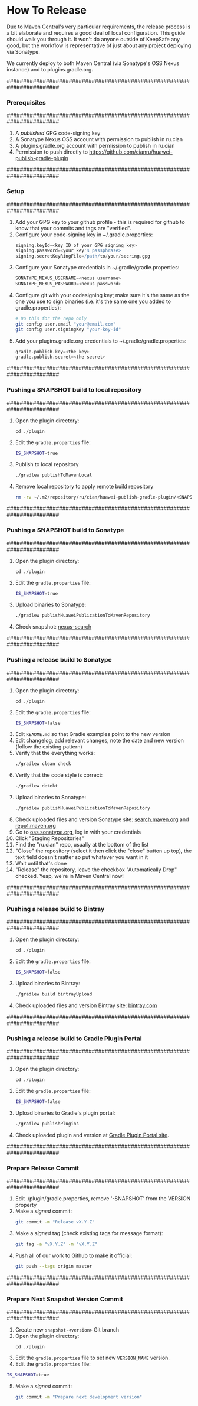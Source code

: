 How To Release
==============

Due to Maven Central's very particular requirements, the release process is a bit
elaborate and requires a good deal of local configuration.  This guide should walk
you through it.  It won't do anyone outside of KeepSafe any good, but the workflow
is representative of just about any project deploying via Sonatype.

We currently deploy to both Maven Central (via Sonatype's OSS Nexus instance) and to
plugins.gradle.org.

########################################################################
### Prerequisites
########################################################################

1. A *published* GPG code-signing key
1. A Sonatype Nexus OSS account with permission to publish in ru.cian
1. A plugins.gradle.org account with permission to publish in ru.cian
1. Permission to push directly to https://github.com/cianru/huawei-publish-gradle-plugin

########################################################################
### Setup
########################################################################

1. Add your GPG key to your github profile - this is required
   for github to know that your commits and tags are "verified".
1. Configure your code-signing key in ~/.gradle.properties:
   ```gradle
   signing.keyId=<key ID of your GPG signing key>
   signing.password=<your key's passphrase>
   signing.secretKeyRingFile=/path/to/your/secring.gpg
   ```
1. Configure your Sonatype credentials in ~/.gradle/gradle.properties:
   ```gradle
   SONATYPE_NEXUS_USERNAME=<nexus username>
   SONATYPE_NEXUS_PASSWORD=<nexus password>
   ```
1. Configure git with your codesigning key; make sure it's the same as the one
   you use to sign binaries (i.e. it's the same one you added to gradle.properties):
   ```bash
   # Do this for the repo only
   git config user.email "your@email.com"
   git config user.signingKey "your-key-id"
   ```
1. Add your plugins.gradle.org credentials to ~/.gradle/gradle.properties:
   ```gradle
   gradle.publish.key=<the key>
   gradle.publish.secret=<the secret>
   ```

########################################################################
### Pushing a SNAPSHOT build to local repository
########################################################################

1. Open the plugin directory:
    ```
    cd ./plugin
    ```
2. Edit the `gradle.properties` file:
   ```bash
   IS_SNAPSHOT=true
   ```
3. Publish to local repository
   ```bash
   ./gradlew publishToMavenLocal
   ```
4. Remove local repository to apply remote build repository
   ```bash
   rm -rv ~/.m2/repository/ru/cian/huawei-publish-gradle-plugin/<SNAPSHOT_VERSION>
   ```

########################################################################
### Pushing a SNAPSHOT build to Sonatype
########################################################################
1. Open the plugin directory:
    ```
    cd ./plugin
    ```
2. Edit the `gradle.properties` file:
   ```bash
   IS_SNAPSHOT=true
   ```
3. Upload binaries to Sonatype:
   ```bash
   ./gradlew publishHuaweiPublicationToMavenRepository
   ```
4. Check snapshot: [nexus-search](https://oss.sonatype.org/#nexus-search;quick~ru.cian)

########################################################################
### Pushing a release build to Sonatype
########################################################################
1. Open the plugin directory:
    ```
    cd ./plugin
    ```
1. Edit the `gradle.properties` file:
   ```bash
   IS_SNAPSHOT=false
   ```
1. Edit `README.md` so that Gradle examples point to the new version
1. Edit changelog, add relevant changes, note the date and new version (follow the existing pattern)
1. Verify that the everything works:
   ```bash
   ./gradlew clean check
   ```
1. Verify that the code style is correct:
   ```bash
   ./gradlew detekt
   ```
1. Upload binaries to Sonatype:
   ```bash
   ./gradlew publishHuaweiPublicationToMavenRepository
   ```
1. Check uploaded files and version Sonatype site: [search.maven.org](https://search.maven.org/search?q=ru.cian) 
   and [repo1.maven.org](https://repo1.maven.org/maven2/ru/cian/huawei-publish-gradle-plugin/)   
1. Go to [oss.sonatype.org](https://oss.sonatype.org), log in with your credentials
1. Click "Staging Repositories"
1. Find the "ru.cian" repo, usually at the bottom of the list
1. "Close" the repository (select it then click the "close" button up top), the text field doesn't matter so put whatever you want in it
1. Wait until that's done
1. "Release" the repository, leave the checkbox "Automatically Drop" checked. Yeap, we're in Maven Central now!

########################################################################
### Pushing a release build to Bintray
########################################################################
1. Open the plugin directory:
    ```
    cd ./plugin
    ```
1. Edit the `gradle.properties` file:
   ```bash
   IS_SNAPSHOT=false
   ```
1. Upload binaries to Bintray:
   ```bash
   ./gradlew build bintrayUpload
   ```
1. Check uploaded files and version Bintray site: [bintray.com](https://bintray.com/myumatov/ru.cian/huawei-publish-gradle-plugin)   

########################################################################
### Pushing a release build to Gradle Plugin Portal
########################################################################
1. Open the plugin directory:
    ```
    cd ./plugin
    ```
1. Edit the `gradle.properties` file:
   ```bash
   IS_SNAPSHOT=false
   ```
1. Upload binaries to Gradle's plugin portal:
   ```bash
   ./gradlew publishPlugins
   ```
1. Check uploaded plugin and version at [Gradle Plugin Portal site](https://plugins.gradle.org/plugin/ru.cian.huawei-publish-gradle-plugin).

########################################################################
### Prepare Release Commit
########################################################################
1. Edit ./plugin/gradle.properties, remove '-SNAPSHOT' from the VERSION property
1. Make a *signed* commit:
   ```bash
   git commit -m "Release vX.Y.Z"
   ```
1. Make a *signed* tag (check existing tags for message format):
   ```bash
   git tag -a "vX.Y.Z" -m "vX.Y.Z" 
   ```
1. Push all of our work to Github to make it official:
   ```bash
   git push --tags origin master

########################################################################
### Prepare Next Snapshot Version Commit
########################################################################
1. Create new `snapshot-<version>` Git branch
2. Open the plugin directory:
    ```
    cd ./plugin
    ```
3. Edit the `gradle.properties` file to set new `VERSION_NAME` version.
4. Edit the `gradle.properties` file:
```bash
IS_SNAPSHOT=true
```
5. Make a *signed* commit:
   ```bash
   git commit -m "Prepare next development version"
   ```
